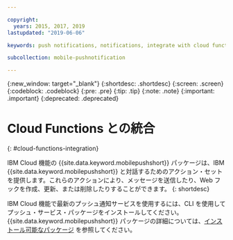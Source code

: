```yaml
---

copyright:
  years: 2015, 2017, 2019
lastupdated: "2019-06-06"

keywords: push notifications, notifications, integrate with cloud functions

subcollection: mobile-pushnotification

---
```


{:new_window: target="_blank"}
{:shortdesc: .shortdesc}
{:screen: .screen}
{:codeblock: .codeblock}
{:pre: .pre}
{:tip: .tip}
{:note: .note}
{:important: .important}
{:deprecated: .deprecated}

# Cloud Functions との統合
{: #cloud-functions-integration}

IBM Cloud 機能の {{site.data.keyword.mobilepushshort}} パッケージは、IBM {{site.data.keyword.mobilepushshort}} と対話するためのアクション・セットを提供します。これらのアクションにより、メッセージを送信したり、Web フックを作成、更新、または削除したりすることができます。
{: shortdesc}

IBM Cloud 機能で最新のプッシュ通知サービスを使用するには、CLI を使用してプッシュ・サービス・パッケージをインストールしてください。{{site.data.keyword.mobilepushshort}} パッケージの詳細については、[インストール可能なパッケージ](https://cloud.ibm.com/docs/openwhisk?topic=cloud-functions-push-notifications-package#push-notifications-package) を参照してください。
